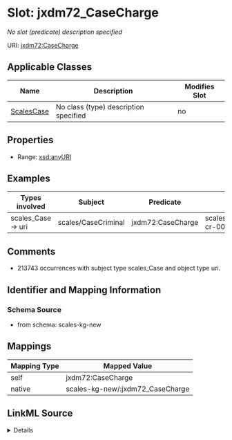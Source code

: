 

# Slot: jxdm72_CaseCharge


_No slot (predicate) description specified_





URI: [jxdm72:CaseCharge](http://release.niem.gov/niem/domains/jxdm/7.2/#CaseCharge)



<!-- no inheritance hierarchy -->





## Applicable Classes

| Name | Description | Modifies Slot |
| --- | --- | --- |
| [ScalesCase](../classes/ScalesCase.md) | No class (type) description specified |  no  |







## Properties

* Range: [xsd:anyURI](xsd:anyURI)






## Examples

| Types involved | Subject | Predicate | Object |
| --- | --- | --- | --- |
| scales_Case → uri | scales/CaseCriminal | jxdm72:CaseCharge | scales/Charge/almd;;1:16-cr-00020_c0-1 |


## Comments

* 213743 occurrences with subject type scales_Case and object type uri.

## Identifier and Mapping Information







### Schema Source


* from schema: scales-kg-new




## Mappings

| Mapping Type | Mapped Value |
| ---  | ---  |
| self | jxdm72:CaseCharge |
| native | scales-kg-new/:jxdm72_CaseCharge |




## LinkML Source

<details>

```yaml
name: jxdm72_CaseCharge
description: No slot (predicate) description specified
comments:
- 213743 occurrences with subject type scales_Case and object type uri.
examples:
- description: scales_Case → uri
  object:
    example_object: scales/Charge/almd;;1:16-cr-00020_c0-1
    example_object_type: uri
    example_predicate: jxdm72:CaseCharge
    example_subject: scales/CaseCriminal
    example_subject_type: scales_Case
from_schema: scales-kg-new
rank: 1000
slot_uri: jxdm72:CaseCharge
alias: jxdm72_CaseCharge
domain_of:
- scales_Case
range: uri

```
</details>